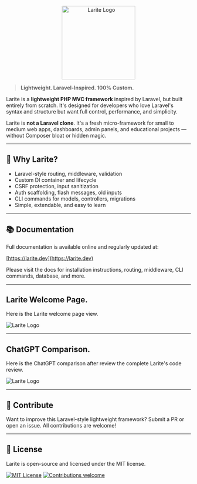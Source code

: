 <p align="center">
  <img src="https://raw.githubusercontent.com/Ch-Kashif171/Larite/4.x/public/images/logo/larite.jpg" width="200" alt="Larite Logo">
</p>

> **Lightweight. Laravel-Inspired. 100% Custom.**

Larite is a **lightweight PHP MVC framework** inspired by Laravel, but built entirely from scratch. It's designed for developers who love Laravel's syntax and structure but want full control, performance, and simplicity.

Larite is **not a Laravel clone**. It's a fresh micro-framework for small to medium web apps, dashboards, admin panels, and educational projects — without Composer bloat or hidden magic.

---

## 🚀 Why Larite?

- Laravel-style routing, middleware, validation
- Custom DI container and lifecycle
- CSRF protection, input sanitization
- Auth scaffolding, flash messages, old inputs
- CLI commands for models, controllers, migrations
- Simple, extendable, and easy to learn

---

## 📚 Documentation

Full documentation is available online and regularly updated at:

[https://larite.dev](https://larite.dev)

Please visit the docs for installation instructions, routing, middleware, CLI commands, database, and more.

---


## Larite Welcome Page.

Here is the Larite welcome page view.

![Larite Logo](https://raw.githubusercontent.com/Ch-Kashif171/Larite/4.x/core/images/Larite.png)

---

## ChatGPT Comparison.

Here is the ChatGPT comparison after review the complete Larite's code review.

![Larite Logo](https://raw.githubusercontent.com/Ch-Kashif171/Larite/4.x/core/images/Larite-Review-ChatGpt.png)

---

## 🙌 Contribute

Want to improve this Laravel-style lightweight framework? Submit a PR or open an issue. All contributions are welcome!

---

## 📄 License

Larite is open-source and licensed under the MIT license.

[![MIT License](https://img.shields.io/badge/license-MIT-blue.svg)](LICENSE)
[![Contributions welcome](https://img.shields.io/badge/contributions-welcome-brightgreen.svg)](CONTRIBUTING.md)
